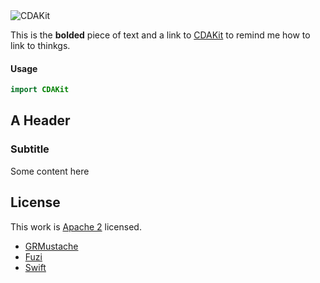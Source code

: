 <img src="./github_assets/cdakit.png" srcset="/github_assets/cdakit@2x.png 2x, /github_assets/cdakit@3x.png 3x" alt="CDAKit">

This is the **bolded** piece of text and a link to [CDAKit][] to remind me how to link to thinkgs.


#### Usage

```swift
import CDAKit
```


A Header
-------

### Subtitle

Some content here


License
-------

This work is [Apache 2](./LICENSE.txt) licensed.

- [GRMustache](./LICENSE)
- [Fuzi](./LICENSE)
- [Swift](./LICENSE.txt)

[CDAKit]: https://github.com/ewhitley/CDAKit
[Health-Data-Standards]: https://github.com/projectcypress/health-data-standards
[GRMustache]: https://github.com/groue/GRMustache.swift
[Fuzi]: https://github.com/cezheng/Fuzi
[Apache 2]: http://www.apache.org/licenses/LICENSE-2.0
[Swift]: https://github.com/apple/swift
